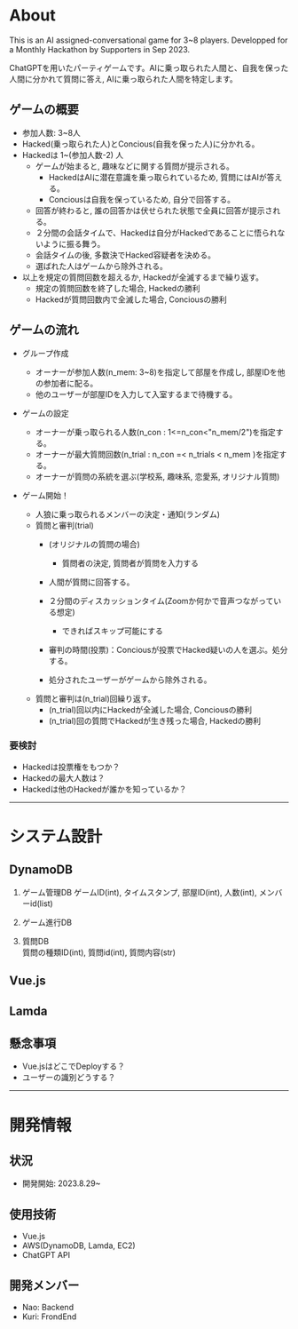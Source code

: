 # About
This is an AI assigned-conversational game for 3~8 players. Developped for a Monthly Hackathon by Supporters in Sep 2023.

ChatGPTを用いたパーティゲームです。AIに乗っ取られた人間と、自我を保った人間に分かれて質問に答え, AIに乗っ取られた人間を特定します。

## ゲームの概要
- 参加人数: 3~8人
- Hacked(乗っ取られた人)とConcious(自我を保った人)に分かれる。
- Hackedは 1~(参加人数-2) 人
    - ゲームが始まると, 趣味などに関する質問が提示される。
        - HackedはAIに潜在意識を乗っ取られているため, 質問にはAIが答える。
        - Conciousは自我を保っているため, 自分で回答する。
    - 回答が終わると, 誰の回答かは伏せられた状態で全員に回答が提示される。
    - ２分間の会話タイムで、Hackedは自分がHackedであることに悟られないように振る舞う。
    - 会話タイムの後, 多数決でHacked容疑者を決める。
    - 選ばれた人はゲームから除外される。
- 以上を規定の質問回数を超えるか, Hackedが全滅するまで繰り返す。
    - 規定の質問回数を終了した場合, Hackedの勝利
    - Hackedが質問回数内で全滅した場合, Conciousの勝利

## ゲームの流れ
- グループ作成
    - オーナーが参加人数(n_mem: 3~8)を指定して部屋を作成し, 部屋IDを他の参加者に配る。
    - 他のユーザーが部屋IDを入力して入室するまで待機する。

- ゲームの設定
    - オーナーが乗っ取られる人数(n_con : 1<=n_con<"n_mem/2")を指定する。
    - オーナーが最大質問回数(n_trial : n_con =< n_trials < n_mem )を指定する。
    - オーナーが質問の系統を選ぶ(学校系, 趣味系, 恋愛系, オリジナル質問)

- ゲーム開始！
    - 人狼に乗っ取られるメンバーの決定・通知(ランダム)
    - 質問と審判(trial)
        - (オリジナルの質問の場合)
            - 質問者の決定, 質問者が質問を入力する
        - 人間が質問に回答する。

        - ２分間のディスカッションタイム(Zoomか何かで音声つながっている想定)
            - できればスキップ可能にする
        - 審判の時間(投票)：Conciousが投票でHacked疑いの人を選ぶ。処分する。
        - 処分されたユーザーがゲームから除外される。
    - 質問と審判は(n_trial)回繰り返す。
        - (n_trial)回以内にHackedが全滅した場合, Conciousの勝利
        - (n_trial)回の質問でHackedが生き残った場合, Hackedの勝利

### 要検討
- Hackedは投票権をもつか？
- Hackedの最大人数は？
- Hackedは他のHackedが誰かを知っているか？

---
# システム設計
## DynamoDB
1. ゲーム管理DB
ゲームID(int), タイムスタンプ, 部屋ID(int), 人数(int), メンバーid(list)
2. ゲーム進行DB

3. 質問DB\
質問の種類ID(int), 質問id(int), 質問内容(str)

## Vue.js
## Lamda


## 懸念事項
- Vue.jsはどこでDeployする？
- ユーザーの識別どうする？        

---
# 開発情報
## 状況
- 開発開始: 2023.8.29~

## 使用技術
- Vue.js
- AWS(DynamoDB, Lamda, EC2)
- ChatGPT API

## 開発メンバー
- Nao: Backend
- Kuri: FrondEnd

